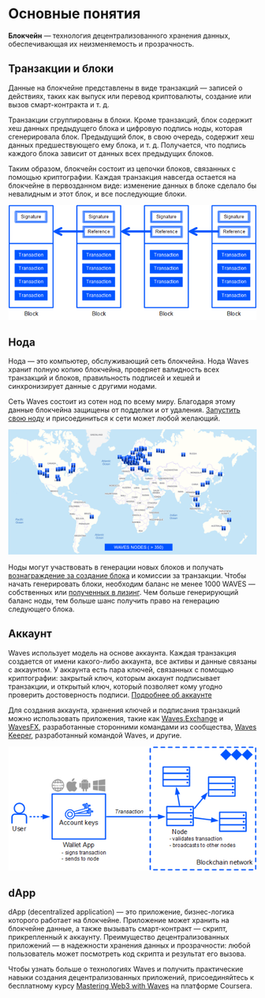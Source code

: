 # Основные понятия

**Блокчейн** — технология децентрализованного хранения данных, обеспечивающая их неизменяемость и прозрачность.

## Транзакции и блоки

Данные на блокчейне представлены в виде транзакций — записей о действиях, таких как выпуск или перевод криптовалюты, создание или вызов смарт-контракта и т. д.

Транзакции сгруппированы в блоки. Кроме транзакций, блок содержит хеш данных предыдущего блока и цифровую подпись ноды, которая сгенерировала блок. Предыдущий блок, в свою очередь, содержит хеш данных предшествующего ему блока, и т. д. Получается, что подпись каждого блока зависит от данных всех предыдущих блоков.

Таким образом, блокчейн состоит из цепочки блоков, связанных с помощью криптографии. Каждая транзакция навсегда остается на блокчейне в первозданном виде: изменение данных в блоке сделало бы невалидным и этот блок, и все последующие блоки.

![](./_assets/blockchain.png)

## Нода

Нода — это компьютер, обслуживающий сеть блокчейна. Нода Waves хранит полную копию блокчейна, проверяет валидность всех транзакций и блоков, правильность подписей и хешей и синхронизирует данные с другими нодами.

Сеть Waves состоит из сотен нод по всему миру. Благодаря этому данные блокчейна защищены от подделки и от удаления. [Запустить свою ноду](/ru/waves-node/how-to-install-a-node/how-to-install-a-node) и присоединиться к сети может любой желающий.

![](./_assets/nodes-worldwide.png)

Ноды могут участвовать в генерации новых блоков и получать [вознаграждение за создание блока](/ru/blockchain/mining/mining-reward) и комиссии за транзакции. Чтобы начать генерировать блоки, необходим баланс не менее 1000 WAVES — собственных или [полученных в лизинг](/ru/blockchain/leasing). Чем больше генерирующий баланс ноды, тем больше шанс получить право на генерацию следующего блока.

## Аккаунт

Waves использует модель на основе аккаунта. Каждая транзакция создается от имени какого-либо аккаунта, все активы и данные связаны с аккаунтом. У аккаунта есть пара ключей, связанных с помощью криптографии: закрытый ключ, которым аккаунт подписывает транзакции, и открытый ключ, который позволяет кому угодно проверить достоверность подписи. [Подробнее об аккаунте](/ru/blockchain/account/)

Для создания аккаунта, хранения ключей и подписания транзакций можно использовать приложения, такие как [Waves.Exchange](https://waves.exchange/) и [WavesFX](https://wavesfx.github.io/), разработанные сторонними командами из сообщества, [Waves Keeper](/ru/ecosystem/waves-keeper/), разработанный командой Waves, и другие.

![](./_assets/interaction.png)

## dApp

dApp (decentralized application) — это приложение, бизнес-логика которого работает на блокчейне. Приложение может хранить на блокчейне данные, а также вызывать смарт-контракт — скрипт, прикрепленный к аккаунту. Преимущество децентрализованных приложений — в надежности хранения данных и прозрачности: любой пользователь может посмотреть код скрипта и результат его вызова.

Чтобы узнать больше о технологиях Waves и получить практические навыки создания децентрализованных приложений, присоединяйтесь к бесплатному курсу [Mastering Web3 with Waves](https://www.coursera.org/learn/mastering-web3-waves) на платформе Coursera.
